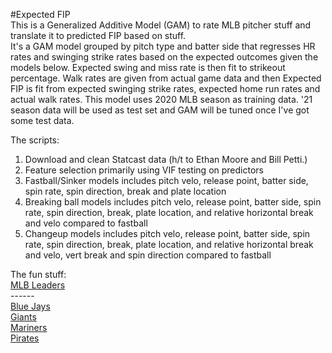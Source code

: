 #Expected FIP <br/>
This is a Generalized Additive Model (GAM) to rate MLB pitcher stuff and translate it to predicted FIP based on stuff. <br/>
It's a GAM model grouped by pitch type and batter side that regresses HR rates and swinging strike rates based on the expected outcomes given the models below. Expected swing and miss rate is then fit to strikeout percentage. Walk rates are given from actual game data and then Expected FIP is fit from expected swinging strike rates, expected home run rates and actual walk rates. This model uses 2020 MLB season as training data. '21 season data will be used as test set and GAM will be tuned once I've got some test data.

The scripts:
1) Download and clean Statcast data (h/t to Ethan Moore and Bill Petti.) <br/>
2) Feature selection primarily using VIF testing on predictors <br/>
3) Fastball/Sinker models includes pitch velo, release point, batter side, spin rate, spin direction, break and plate location  <br/>
4) Breaking ball models includes pitch velo, release point, batter side, spin rate, spin direction, break, plate location, and relative horizontal break and velo compared to fastball <br/>
5) Changeup models includes pitch velo, release point, batter side, spin rate, spin direction, break, plate location, and relative horizontal break and velo, vert break and spin direction compared to fastball <br/>

The fun stuff: <br/>
[MLB Leaders](https://github.com/joshorenstein/pitching-analysis/blob/main/results/leaderboard.pdf) <br/>
------ <br/>
[Blue Jays](http://github.com/joshorenstein/pitching-analysis/blob/main/results/blue-jays.pdf) <br/>
[Giants](http://github.com/joshorenstein/pitching-analysis/blob/main/results/giants.pdf) <br/>
[Mariners](http://github.com/joshorenstein/pitching-analysis/blob/main/results/mariners.pdf) <br/>
[Pirates](http://github.com/joshorenstein/pitching-analysis/blob/main/results/pirates.pdf) <br/>

